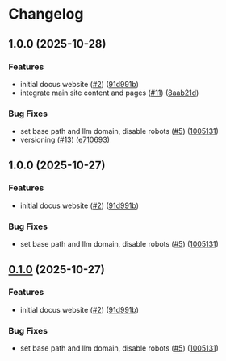 # Changelog

## 1.0.0 (2025-10-28)


### Features

* initial docus website ([#2](https://github.com/nelbertnoggins/docus-pages/issues/2)) ([91d991b](https://github.com/nelbertnoggins/docus-pages/commit/91d991ba89fddf234fdb96157c33a7e4326194cf))
* integrate main site content and pages ([#11](https://github.com/nelbertnoggins/docus-pages/issues/11)) ([8aab21d](https://github.com/nelbertnoggins/docus-pages/commit/8aab21d375aa0e7f1adffb377aa38a22ad132148))


### Bug Fixes

* set base path and llm domain, disable robots ([#5](https://github.com/nelbertnoggins/docus-pages/issues/5)) ([1005131](https://github.com/nelbertnoggins/docus-pages/commit/1005131e00abbad011bf1a13b75097fdbb4115f2))
* versioning ([#13](https://github.com/nelbertnoggins/docus-pages/issues/13)) ([e710693](https://github.com/nelbertnoggins/docus-pages/commit/e710693f18b405a4f6292c335b5e856836ba3675))

## 1.0.0 (2025-10-27)


### Features

* initial docus website ([#2](https://github.com/nelbertnoggins/docus-pages/issues/2)) ([91d991b](https://github.com/nelbertnoggins/docus-pages/commit/91d991ba89fddf234fdb96157c33a7e4326194cf))


### Bug Fixes

* set base path and llm domain, disable robots ([#5](https://github.com/nelbertnoggins/docus-pages/issues/5)) ([1005131](https://github.com/nelbertnoggins/docus-pages/commit/1005131e00abbad011bf1a13b75097fdbb4115f2))

## [0.1.0](https://github.com/nelbertnoggins/docus-pages/compare/v0.0.1...v0.1.0) (2025-10-27)


### Features

* initial docus website ([#2](https://github.com/nelbertnoggins/docus-pages/issues/2)) ([91d991b](https://github.com/nelbertnoggins/docus-pages/commit/91d991ba89fddf234fdb96157c33a7e4326194cf))


### Bug Fixes

* set base path and llm domain, disable robots ([#5](https://github.com/nelbertnoggins/docus-pages/issues/5)) ([1005131](https://github.com/nelbertnoggins/docus-pages/commit/1005131e00abbad011bf1a13b75097fdbb4115f2))
